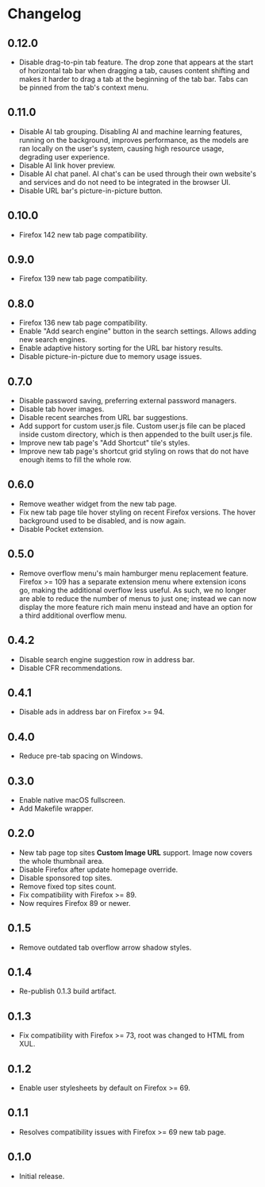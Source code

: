 # Changelog

## 0.12.0

* Disable drag-to-pin tab feature. The drop zone that appears at the start of horizontal tab bar when dragging a
  tab, causes content shifting and makes it harder to drag a tab at the beginning of the tab bar. Tabs can be pinned
  from the tab's context menu.

## 0.11.0

* Disable AI tab grouping. Disabling  AI and machine learning features, running on the background, improves performance,
  as the models are ran locally on the user's system, causing high resource usage, degrading user experience.
* Disable AI link hover preview.
* Disable AI chat panel. AI chat's can be used through their own website's and services and do not need to be integrated
  in the browser UI.
* Disable URL bar's picture-in-picture button.

## 0.10.0

* Firefox 142 new tab page compatibility.

## 0.9.0

* Firefox 139 new tab page compatibility.

## 0.8.0

* Firefox 136 new tab page compatibility.
* Enable "Add search engine" button in the search settings. Allows adding new search engines.
* Enable adaptive history sorting for the URL bar history results.
* Disable picture-in-picture due to memory usage issues.

## 0.7.0

* Disable password saving, preferring external password managers.
* Disable tab hover images.
* Disable recent searches from URL bar suggestions.
* Add support for custom user.js file. Custom user.js file can be placed inside custom directory, which
  is then appended to the built user.js file.
* Improve new tab page's "Add Shortcut" tile's styles.
* Improve new tab page's shortcut grid styling on rows that do not have enough items to fill the whole row.

## 0.6.0

* Remove weather widget from the new tab page.
* Fix new tab page tile hover styling on recent Firefox versions. The hover background used to be disabled, and
  is now again.
* Disable Pocket extension.

## 0.5.0

* Remove overflow menu's main hamburger menu replacement feature. Firefox >= 109 has a separate extension menu
  where extension icons go, making the additional overflow less useful. As such, we no longer are able to reduce
  the number of menus to just one; instead we can now display the more feature rich main menu instead and have an
  option for a third additional overflow menu.

## 0.4.2

* Disable search engine suggestion row in address bar.
* Disable CFR recommendations.

## 0.4.1

* Disable ads in address bar on Firefox >= 94.

## 0.4.0

* Reduce pre-tab spacing on Windows.

## 0.3.0

* Enable native macOS fullscreen.
* Add Makefile wrapper.

## 0.2.0

* New tab page top sites **Custom Image URL** support.
  Image now covers the whole thumbnail area.
* Disable Firefox after update homepage override.
* Disable sponsored top sites.
* Remove fixed top sites count.
* Fix compatibility with Firefox >= 89.
* Now requires Firefox 89 or newer.

## 0.1.5

* Remove outdated tab overflow arrow shadow styles.

## 0.1.4

* Re-publish 0.1.3 build artifact.

## 0.1.3

* Fix compatibility with Firefox >= 73, root was changed to HTML from XUL.

## 0.1.2

* Enable user stylesheets by default on Firefox >= 69.

## 0.1.1

* Resolves compatibility issues with Firefox >= 69 new tab page.

## 0.1.0

* Initial release.
